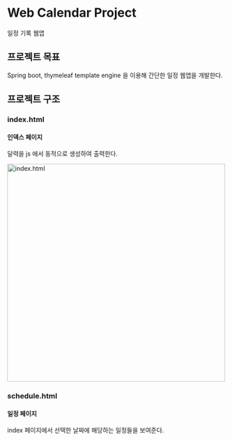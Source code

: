 # Web Calendar Project
일정 기록 웹앱


## 프로젝트 목표
Spring boot, thymeleaf template engine 을 이용해 간단한 일정 웹앱을 개발한다.


## 프로젝트 구조

### index.html
#### 인덱스 페이지
달력을 js 에서 동적으로 생성하여 출력한다.


<img alt="index.html" width="500" src="https://github.com/sailer10/my-calender/assets/80940663/23f5f40c-7058-4dd0-a9d6-96b3fe16e909">


### schedule.html
#### 일정 페이지
index 페이지에서 선택한 날짜에 해당하는 일정들을 보여준다.

